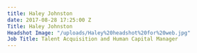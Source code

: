 ```yaml
---
title: Haley Johnston
date: 2017-08-28 17:25:00 Z
Title: Haley Johnston
Headshot Image: "/uploads/Haley%20headshot%20for%20web.jpg"
Job Title: Talent Acquisition and Human Capital Manager
---
```


